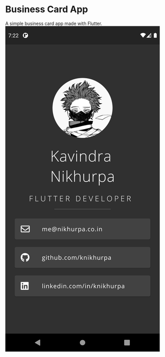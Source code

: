 # Business Card App
A simple business card app made with Flutter.
![app screenshot](images/screenshot.png)